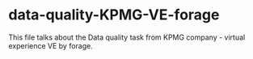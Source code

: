 # data-quality-KPMG-VE-forage
This file talks about the Data quality task from KPMG company - virtual experience VE by forage.
